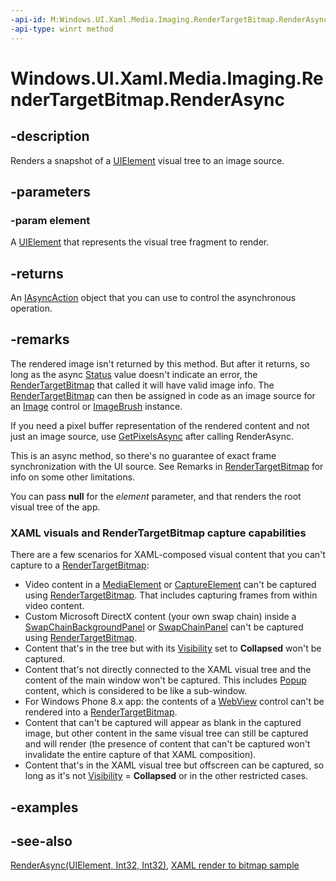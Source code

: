 ```yaml
---
-api-id: M:Windows.UI.Xaml.Media.Imaging.RenderTargetBitmap.RenderAsync(Windows.UI.Xaml.UIElement)
-api-type: winrt method
---
```


<!-- Method syntax
public Windows.Foundation.IAsyncAction RenderAsync(Windows.UI.Xaml.UIElement element)
-->

# Windows.UI.Xaml.Media.Imaging.RenderTargetBitmap.RenderAsync

## -description
Renders a snapshot of a [UIElement](../windows.ui.xaml/uielement.md) visual tree to an image source.

## -parameters
### -param element
A [UIElement](../windows.ui.xaml/uielement.md) that represents the visual tree fragment to render.

## -returns
An [IAsyncAction](../windows.foundation/iasyncaction.md) object that you can use to control the asynchronous operation.

## -remarks
The rendered image isn't returned by this method. But after it returns, so long as the async [Status](../windows.foundation/iasyncinfo_status.md) value doesn't indicate an error, the [RenderTargetBitmap](rendertargetbitmap.md) that called it will have valid image info. The [RenderTargetBitmap](rendertargetbitmap.md) can then be assigned in code as an image source for an [Image](../windows.ui.xaml.controls/image.md) control or [ImageBrush](../windows.ui.xaml.media/imagebrush.md) instance.

If you need a pixel buffer representation of the rendered content and not just an image source, use [GetPixelsAsync](rendertargetbitmap_getpixelsasync_1480284075.md) after calling RenderAsync.

This is an async method, so there's no guarantee of exact frame synchronization with the UI source. See Remarks in [RenderTargetBitmap](rendertargetbitmap.md) for info on some other limitations.

You can pass **null** for the *element* parameter, and that renders the root visual tree of the app.

### XAML visuals and **RenderTargetBitmap** capture capabilities

There are a few scenarios for XAML-composed visual content that you can't capture to a [RenderTargetBitmap](rendertargetbitmap.md):
+ Video content in a [MediaElement](../windows.ui.xaml.controls/mediaelement.md) or [CaptureElement](../windows.ui.xaml.controls/captureelement.md) can't be captured using [RenderTargetBitmap](rendertargetbitmap.md). That includes capturing frames from within video content.
+ Custom Microsoft DirectX content (your own swap chain) inside a [SwapChainBackgroundPanel](../windows.ui.xaml.controls/swapchainbackgroundpanel.md) or [SwapChainPanel](../windows.ui.xaml.controls/swapchainpanel.md) can't be captured using [RenderTargetBitmap](rendertargetbitmap.md).
+ Content that's in the tree but with its [Visibility](../windows.ui.xaml/uielement_visibility.md) set to **Collapsed** won't be captured.
+ Content that's not directly connected to the XAML visual tree and the content of the main window won't be captured. This includes [Popup](../windows.ui.xaml.controls.primitives/popup.md) content, which is considered to be like a sub-window.
+ For Windows Phone 8.x app: the contents of a [WebView](../windows.ui.xaml.controls/webview.md) control can't be rendered into a [RenderTargetBitmap](rendertargetbitmap.md).
+ Content that can't be captured will appear as blank in the captured image, but other content in the same visual tree can still be captured and will render (the presence of content that can't be captured won't invalidate the entire capture of that XAML composition).
+ Content that's in the XAML visual tree but offscreen can be captured, so long as it's not [Visibility](../windows.ui.xaml/uielement_visibility.md) = **Collapsed** or in the other restricted cases.


## -examples

## -see-also
[RenderAsync(UIElement, Int32, Int32)](rendertargetbitmap_renderasync_806843678.md), [XAML render to bitmap sample](https://github.com/microsoftarchive/msdn-code-gallery-microsoft/tree/master/Official%20Windows%20Platform%20Sample/XAML%20render%20to%20bitmap%20sample)
